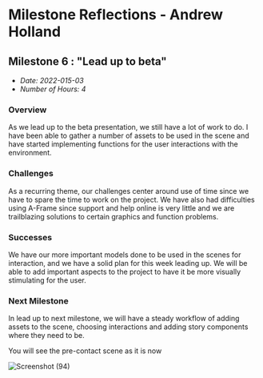 # Milestone Reflections - Andrew Holland #

## Milestone 6 : "Lead up to beta" ##
 - _Date: 2022-015-03_
 - _Number of Hours: 4_

 ### Overview ###

 As we lead up to the beta presentation, we still have a lot of work to do. I have been able to gather a number of assets to be used in the scene and have started implementing
 functions for the user interactions with the environment.
 
 ### Challenges ###
 
 As a recurring theme, our challenges center around use of time since we have to spare the time to work on the project. We have also had difficulties using A-Frame since
 support and help online is very little and we are trailblazing solutions to certain graphics and function problems.
 
 ### Successes ###
 
 We have our more important models done to be used in the scenes for interaction, and we have a solid plan for this week leading up. We will be able to add important aspects 
 to the project to have it be more visually stimulating for the user.
 
 ### Next Milestone ###
 
 In lead up to next milestone, we will have a steady workflow of adding assets to the scene, choosing interactions and adding story components where they need to be.
 
 You will see the pre-contact scene as it is now
 

![Screenshot (94)](https://user-images.githubusercontent.com/48802350/158513877-3eda6d06-960b-43b2-997b-d0f0347e34b1.png)
